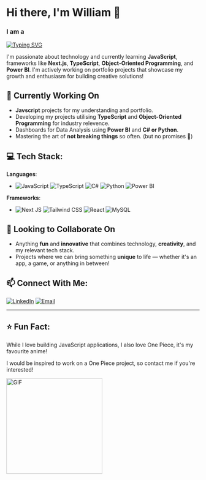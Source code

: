 # Hi there, I'm William 👋

<h3>I am a</h3>

[![Typing SVG](https://readme-typing-svg.herokuapp.com?font=Poppins&size=32&pause=1000&color=A9A9A9&width=435&lines=Forever+Learner;Passionate+Technologist+;JavaScript+Enthusiast;Postgraduate+Student)](https://git.io/typing-svg)

<p>I'm passionate about technology and currently learning <strong>JavaScript</strong>, frameworks like <strong>Next.js</strong>, <strong>TypeScript</strong>, <strong>Object-Oriented Programming</strong>, and <strong>Power BI</strong>. I'm actively working on portfolio projects that showcase my growth and enthusiasm for building creative solutions!</p>

## 🔨 Currently Working On
- **Javscript** projects for my understanding and portfolio.
- Developing my projects utilising **TypeScript** and **Object-Oriented Programming** for industry relevence. 
- Dashboards for Data Analysis using **Power BI** and **C# or Python**.
- Mastering the art of **not breaking things** so often. (but no promises 🤣)

## 💻 Tech Stack:
**Languages**: 

- ![JavaScript](https://img.shields.io/badge/javascript-%23323330.svg?style=for-the-badge&logo=javascript&logoColor=%23F7DF1E)
![TypeScript](https://img.shields.io/badge/typescript-%23007ACC.svg?style=for-the-badge&logo=typescript&logoColor=white)
![C#](https://img.shields.io/badge/c%23-%23239120.svg?style=for-the-badge&logo=c-sharp&logoColor=white)
![Python](https://img.shields.io/badge/python-%233776AB.svg?style=for-the-badge&logo=python&logoColor=white)
![Power BI](https://img.shields.io/badge/Power%20BI-F2C811?style=for-the-badge&logo=powerbi&logoColor=black)


**Frameworks**: 

- ![Next JS](https://img.shields.io/badge/Next-black?style=for-the-badge&logo=next.js&logoColor=white)
![Tailwind CSS](https://img.shields.io/badge/tailwindcss-%2338B2AC.svg?style=for-the-badge&logo=tailwind-css&logoColor=white)
![React](https://img.shields.io/badge/react-%2320232a.svg?style=for-the-badge&logo=react&logoColor=%2361DAFB)
![MySQL](https://img.shields.io/badge/mysql-%234479A1.svg?style=for-the-badge&logo=mysql&logoColor=white)

## 🤝 Looking to Collaborate On
- Anything **fun** and **innovative** that combines technology, **creativity**, and my relevant tech stack.  
- Projects where we can bring something **unique** to life — whether it's an app, a game, or anything in between!

## 📫 Connect With Me:
[![LinkedIn](https://img.shields.io/badge/linkedin-williamrosscrane-%230A66C2?style=for-the-badge&logo=linkedin&logoColor=white)](https://www.linkedin.com/in/williamrosscrane)
[![Email](https://img.shields.io/badge/email-wcran7%40gmail.com-%23D14836?style=for-the-badge&logo=gmail&logoColor=white)](mailto:wcran7@gmail.com)

---

## ⭐ Fun Fact:
While I love building JavaScript applications, I also love One Piece, it's my favourite anime! 

I would be inspired to work on a One Piece project, so contact me if you're interested!

<p align="left">
  <img src="https://media0.giphy.com/media/v1.Y2lkPTc5MGI3NjExeDFpbWtrNzVhMzE1dXRyOW52bTlzYTRpZGs5dHIwdGpvNXlvbDE1YyZlcD12MV9pbnRlcm5naWZfYnlfaWQmY3Q9cw/Tgvn82bqJT36lkVqDZ/giphy.gif" alt="GIF" width="250px">
</p>
